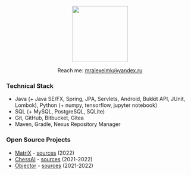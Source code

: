 <p align='center'>
   <a href="https://github-readme-stats.vercel.app/api?username=MrAlexeiMK&show_icons=true&count_private=true"><img
           height=150
           src="https://github-readme-stats.vercel.app/api?username=MrAlexeiMK&show_icons=true&count_private=true"/></a>
</p>
<p align='center'>
   Reach me: <a href='mailto:mralexeimk@yandex.ru'>mralexeimk@yandex.ru</a>
</p>

### Technical Stack
*   Java (+ Java SE/FX, Spring, JPA, Servlets, Android, Bukkit API, JUnit, Lombok), Python (+ numpy, tensorflow, jupyter notebook)
*   SQL (+ MySQL, PostgreSQL, SQLite)
*   Git, GitHub, Bitbucket, Gitea
*   Maven, Gradle, Nexus Repository Manager

### Open Source Projects
*   <a href="http://matrixx.online/">MatriX</a> - <a href="https://github.com/MrAlexeiMK/MatriX">sources</a> (2022)
*   <a href="https://github.com/MrAlexeiMK/ChessAI/raw/main/Chess%20by%20MrAlexeiMK.msi">ChessAI</a> - <a href="https://github.com/MrAlexeiMK/ChessAI">sources</a> (2021-2022)
*   <a href="https://github.com/MrAlexeiMK/Objector/raw/main/Objector.jar">Objector</a> - <a href="https://github.com/MrAlexeiMK/Objector">sources</a> (2021-2022)
